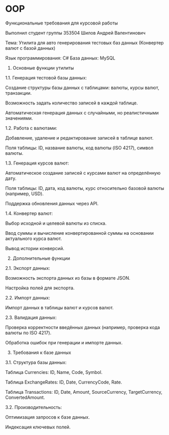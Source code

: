 # OOP
Функциональные требования для курсовой работы

Выполнил студент группы 353504 Шилов Андрей Валентинович 

Тема: Утилита для авто генерирования тестовых баз данных (Конвертер валют с базой данных)

Язык программирования: C#
База данных: MySQL

1. Основные функции утилиты

1.1. Генерация тестовой базы данных:

Создание структуры базы данных с таблицами: валюты, курсы валют, транзакции.

Возможность задать количество записей в каждой таблице.

Автоматическая генерация данных с случайными, но реалистичными значениями.

1.2. Работа с валютами:

Добавление, удаление и редактирование записей в таблице валют.

Поля таблицы: ID, название валюты, код валюты (ISO 4217), символ валюты.

1.3. Генерация курсов валют:

Автоматическое создание записей с курсами валют на определённую дату.

Поля таблицы: ID, дата, код валюты, курс относительно базовой валюты (например, USD).

Поддержка обновления данных через API.

1.4. Конвертер валют:

Выбор исходной и целевой валюты из списка.

Ввод суммы и вычисление конвертированной суммы на основании актуального курса валют.

Вывод истории конверсий.


2. Дополнительные функции

2.1. Экспорт данных:

Возможность экспорта данных из базы в форматe JSON.

Настройка полей для экспорта.

2.2. Импорт данных:

Импорт данных в таблицы валют и курсов валют.

2.3. Валидация данных:

Проверка корректности введённых данных (например, проверка кода валюты по ISO 4217).

Обработка ошибок при генерации и импорте данных.

3. Требования к базе данных

3.1. Структура базы данных:

Таблица Currencies: ID, Name, Code, Symbol.

Таблица ExchangeRates: ID, Date, CurrencyCode, Rate.

Таблица Transactions: ID, Date, Amount, SourceCurrency, TargetCurrency, ConvertedAmount.

3.2. Производительность:

Оптимизация запросов к базе данных.

Индексация ключевых полей.
